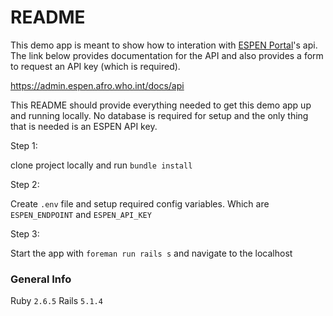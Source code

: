 # README
This demo app is meant to show how to interation with [ESPEN Portal](https://admin.espen.afro.who.int/)'s api. The link below provides documentation for the API and also provides a form to request an API key (which is required).

https://admin.espen.afro.who.int/docs/api

This README should provide everything needed to get this demo app up and running locally. No database is required for setup and the only thing that is needed is an ESPEN API key.

Step 1:

clone project locally and run `bundle install`

Step 2: 

Create `.env` file and setup required config variables. Which are `ESPEN_ENDPOINT` and `ESPEN_API_KEY`

Step 3:

Start the app with `foreman run rails s` and navigate to the localhost

### General Info

Ruby `2.6.5`
Rails `5.1.4`
